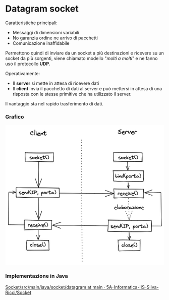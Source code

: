 # Datagram socket

Caratteristiche principali:

- Messaggi di dimensioni variabili
- No garanzia ordine ne arrivo di pacchetti
- Comunicazione inaffidabile

Permettono quindi di inviare da un socket a più destinazioni e ricevere su un socket da più sorgenti, viene chiamato modello "*molti a molti*" e ne fanno uso il protocollo **UDP**.

Operativamente:

- Il **server** si mette in attesa di ricevere dati
- Il **client** invia il pacchetto di dati al server e può mettersi in attesa di una risposta con le stesse primitive che ha utilizzato il server.

Il vantaggio sta nel rapido trasferimento di dati.

### Grafico

![Untitled](../../../Esame%20di%20Stato%20-%20Terza%20prova%20-%205Ai%20IIS%20Silva%20Ricci%20b95bc3258db24c59bbc78eba1beb1a1c/Untitled%2022.png)

### Implementazione in Java

[Socket/src/main/java/socket/datagram at main · 5A-Informatica-IIS-Silva-Ricci/Socket](https://github.com/5A-Informatica-IIS-Silva-Ricci/Socket/tree/main/src/main/java/socket/datagram)